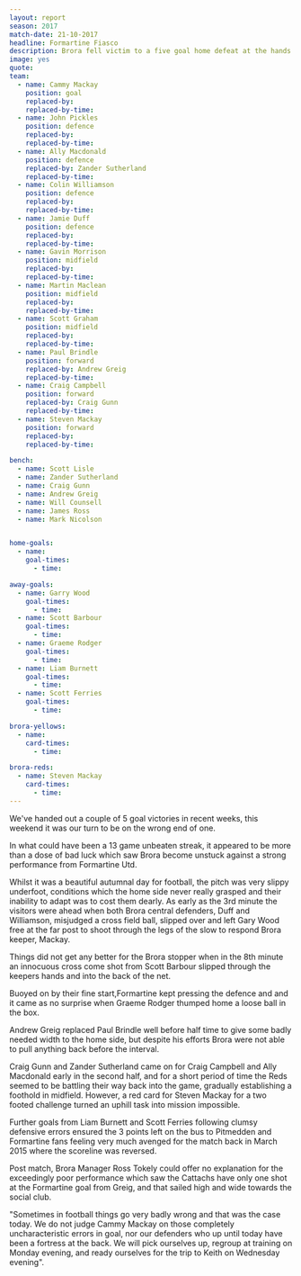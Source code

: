 ```yaml
---
layout: report
season: 2017
match-date: 21-10-2017
headline: Formartine Fiasco
description: Brora fell victim to a five goal home defeat at the hands of Formartine Utd.
image: yes
quote:
team:
  - name: Cammy Mackay
    position: goal
    replaced-by:
    replaced-by-time:
  - name: John Pickles
    position: defence
    replaced-by:
    replaced-by-time:
  - name: Ally Macdonald
    position: defence
    replaced-by: Zander Sutherland
    replaced-by-time:
  - name: Colin Williamson
    position: defence
    replaced-by:
    replaced-by-time:
  - name: Jamie Duff
    position: defence
    replaced-by:
    replaced-by-time:
  - name: Gavin Morrison
    position: midfield
    replaced-by:
    replaced-by-time:
  - name: Martin Maclean
    position: midfield
    replaced-by:
    replaced-by-time:
  - name: Scott Graham
    position: midfield
    replaced-by:
    replaced-by-time:
  - name: Paul Brindle
    position: forward
    replaced-by: Andrew Greig
    replaced-by-time:
  - name: Craig Campbell
    position: forward
    replaced-by: Craig Gunn
    replaced-by-time:
  - name: Steven Mackay
    position: forward
    replaced-by:
    replaced-by-time:

bench:
  - name: Scott Lisle
  - name: Zander Sutherland
  - name: Craig Gunn
  - name: Andrew Greig
  - name: Will Counsell
  - name: James Ross
  - name: Mark Nicolson


home-goals:
  - name:
    goal-times:
      - time:

away-goals:
  - name: Garry Wood
    goal-times:
      - time:
  - name: Scott Barbour
    goal-times:
      - time:
  - name: Graeme Rodger
    goal-times:
      - time:
  - name: Liam Burnett
    goal-times:
      - time:
  - name: Scott Ferries
    goal-times:
      - time:

brora-yellows:
  - name:
    card-times:
      - time:

brora-reds:
  - name: Steven Mackay
    card-times:
      - time:
---
```

We've handed out a couple of 5 goal victories in recent weeks, this weekend it was our turn to be on the wrong end of one.

In what could have been a 13 game unbeaten streak, it appeared to be more than a dose of bad luck which saw Brora become unstuck against a strong performance from Formartine Utd.

Whilst it was a beautiful autumnal day for football, the pitch was very slippy underfoot, conditions which the home side never really grasped and their inability to adapt was to cost them dearly. As early as the 3rd minute the visitors were ahead when both Brora central defenders, Duff and Williamson, misjudged a cross field ball, slipped over and left Gary Wood free at the far post to shoot through the legs of the slow to respond Brora keeper, Mackay.

Things did not get any better for the Brora stopper when in the 8th minute an innocuous cross come shot from Scott Barbour slipped through the keepers hands and into the back of the net.

Buoyed on by their fine start,Formartine kept pressing the defence and and it came as no surprise when Graeme Rodger thumped home a loose ball in the box.

Andrew Greig replaced Paul Brindle well before half time to give some badly needed width to the home side, but despite his efforts Brora were not able to pull anything back before the interval.

Craig Gunn and Zander Sutherland came on for Craig Campbell and Ally Macdonald early in the second half, and for a short period of time the Reds seemed to be battling their way back into the game, gradually establishing a foothold in midfield. However, a red card for Steven Mackay for a two footed challenge turned an uphill task into mission impossible.

Further goals from Liam Burnett and Scott Ferries following clumsy defensive errors ensured the 3 points left on the bus to Pitmedden and Formartine fans feeling very much avenged for the match back in March 2015 where the scoreline was reversed.

Post match, Brora Manager Ross Tokely could offer no explanation for the exceedingly poor performance which saw the Cattachs have only one shot at the Formartine goal from Greig, and that sailed high and wide towards the social club.

"Sometimes in football things go very badly wrong and that was the case today. We do not judge Cammy Mackay on those completely uncharacteristic errors in goal, nor our defenders who up until today have been a fortress at the back. We will pick ourselves up, regroup at training on Monday evening, and ready ourselves for the trip to Keith on Wednesday evening".  
